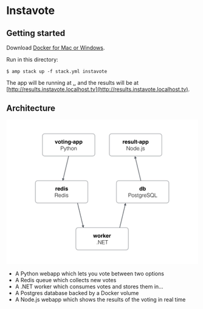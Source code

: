 Instavote
=========

Getting started
---------------

Download [Docker for Mac or Windows](https://www.docker.com).

Run in this directory:

    $ amp stack up -f stack.yml instavote

The app will be running at [.](http://vote.instavote.localhost.tv), and the results will be at [http://results.instavote.localhost.tv](http://results.instavote.localhost.tv).

Architecture
-----

![Architecture diagram](architecture.png)

* A Python webapp which lets you vote between two options
* A Redis queue which collects new votes
* A .NET worker which consumes votes and stores them in…
* A Postgres database backed by a Docker volume
* A Node.js webapp which shows the results of the voting in real time

